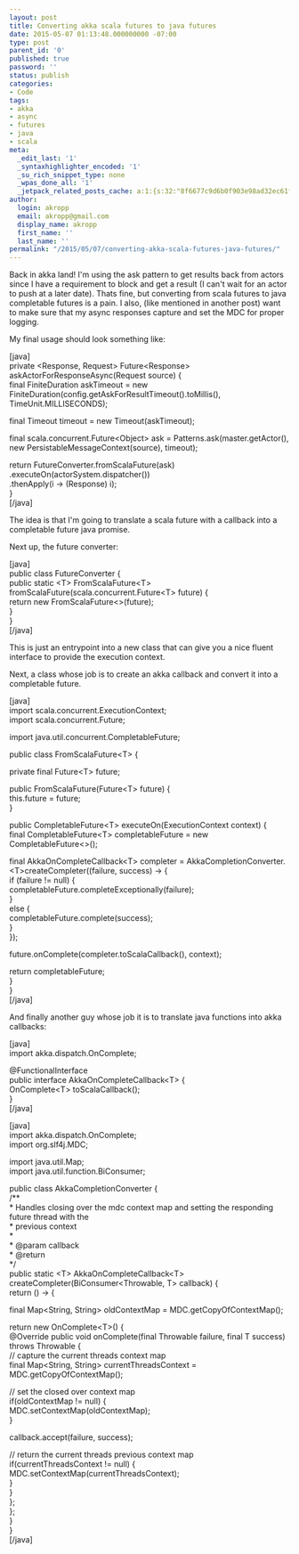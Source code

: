 ```yaml
---
layout: post
title: Converting akka scala futures to java futures
date: 2015-05-07 01:13:48.000000000 -07:00
type: post
parent_id: '0'
published: true
password: ''
status: publish
categories:
- Code
tags:
- akka
- async
- futures
- java
- scala
meta:
  _edit_last: '1'
  _syntaxhighlighter_encoded: '1'
  _su_rich_snippet_type: none
  _wpas_done_all: '1'
  _jetpack_related_posts_cache: a:1:{s:32:"8f6677c9d6b0f903e98ad32ec61f8deb";a:2:{s:7:"expires";i:1559708751;s:7:"payload";a:3:{i:0;a:1:{s:2:"id";i:4456;}i:1;a:1:{s:2:"id";i:4627;}i:2;a:1:{s:2:"id";i:4394;}}}}
author:
  login: akropp
  email: akropp@gmail.com
  display_name: akropp
  first_name: ''
  last_name: ''
permalink: "/2015/05/07/converting-akka-scala-futures-java-futures/"
---
```

Back in akka land! I'm using the ask pattern to get results back from actors since I have a requirement to block and get a result (I can't wait for an actor to push at a later date). Thats fine, but converting from scala futures to java completable futures is a pain. I also, (like mentioned in another post) want to make sure that my async responses capture and set the MDC for proper logging.

My final usage should look something like:

[java]  
private \<Response, Request\> Future\<Response\> askActorForResponseAsync(Request source) {  
 final FiniteDuration askTimeout = new FiniteDuration(config.getAskForResultTimeout().toMillis(), TimeUnit.MILLISECONDS);

final Timeout timeout = new Timeout(askTimeout);

final scala.concurrent.Future\<Object\> ask = Patterns.ask(master.getActor(), new PersistableMessageContext(source), timeout);

return FutureConverter.fromScalaFuture(ask)  
 .executeOn(actorSystem.dispatcher())  
 .thenApply(i -\> (Response) i);  
}  
[/java]

The idea is that I'm going to translate a scala future with a callback into a completable future java promise.

Next up, the future converter:

[java]  
public class FutureConverter {  
 public static \<T\> FromScalaFuture\<T\> fromScalaFuture(scala.concurrent.Future\<T\> future) {  
 return new FromScalaFuture\<\>(future);  
 }  
}  
[/java]

This is just an entrypoint into a new class that can give you a nice fluent interface to provide the execution context.

Next, a class whose job is to create an akka callback and convert it into a completable future.

[java]  
import scala.concurrent.ExecutionContext;  
import scala.concurrent.Future;

import java.util.concurrent.CompletableFuture;

public class FromScalaFuture\<T\> {

private final Future\<T\> future;

public FromScalaFuture(Future\<T\> future) {  
 this.future = future;  
 }

public CompletableFuture\<T\> executeOn(ExecutionContext context) {  
 final CompletableFuture\<T\> completableFuture = new CompletableFuture\<\>();

final AkkaOnCompleteCallback\<T\> completer = AkkaCompletionConverter.\<T\>createCompleter((failure, success) -\> {  
 if (failure != null) {  
 completableFuture.completeExceptionally(failure);  
 }  
 else {  
 completableFuture.complete(success);  
 }  
 });

future.onComplete(completer.toScalaCallback(), context);

return completableFuture;  
 }  
}  
[/java]

And finally another guy whose job it is to translate java functions into akka callbacks:

[java]  
import akka.dispatch.OnComplete;

@FunctionalInterface  
public interface AkkaOnCompleteCallback\<T\> {  
 OnComplete\<T\> toScalaCallback();  
}  
[/java]

[java]  
import akka.dispatch.OnComplete;  
import org.slf4j.MDC;

import java.util.Map;  
import java.util.function.BiConsumer;

public class AkkaCompletionConverter {  
 /\*\*  
 \* Handles closing over the mdc context map and setting the responding future thread with the  
 \* previous context  
 \*  
 \* @param callback  
 \* @return  
 \*/  
 public static \<T\> AkkaOnCompleteCallback\<T\> createCompleter(BiConsumer\<Throwable, T\> callback) {  
 return () -\> {

final Map\<String, String\> oldContextMap = MDC.getCopyOfContextMap();

return new OnComplete\<T\>() {  
 @Override public void onComplete(final Throwable failure, final T success) throws Throwable {  
 // capture the current threads context map  
 final Map\<String, String\> currentThreadsContext = MDC.getCopyOfContextMap();

// set the closed over context map  
 if(oldContextMap != null) {  
 MDC.setContextMap(oldContextMap);  
 }

callback.accept(failure, success);

// return the current threads previous context map  
 if(currentThreadsContext != null) {  
 MDC.setContextMap(currentThreadsContext);  
 }  
 }  
 };  
 };  
 }  
}  
[/java]

